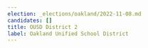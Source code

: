 ```yaml
---
election: _elections/oakland/2022-11-08.md
candidates: []
title: OUSD District 2
label: Oakland Unified School District
---
```

